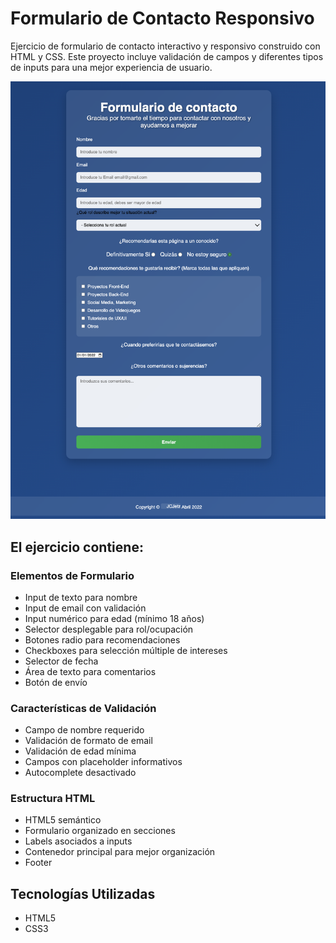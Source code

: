 # Formulario de Contacto Responsivo

Ejercicio de formulario de contacto interactivo y responsivo construido con HTML y CSS. Este proyecto incluye validación de campos y diferentes tipos de inputs para una mejor experiencia de usuario.

![Vista previa del formulario](./formulario.png)

## El ejercicio contiene:

### Elementos de Formulario
- Input de texto para nombre
- Input de email con validación
- Input numérico para edad (mínimo 18 años)
- Selector desplegable para rol/ocupación
- Botones radio para recomendaciones
- Checkboxes para selección múltiple de intereses
- Selector de fecha
- Área de texto para comentarios
- Botón de envío

### Características de Validación
- Campo de nombre requerido
- Validación de formato de email
- Validación de edad mínima
- Campos con placeholder informativos
- Autocomplete desactivado

### Estructura HTML
- HTML5 semántico
- Formulario organizado en secciones
- Labels asociados a inputs
- Contenedor principal para mejor organización
- Footer 

## Tecnologías Utilizadas

- HTML5
- CSS3

